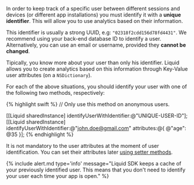 
In order to keep track of a specific user between different sessions and devices (or different app installations) you must identify it with a **unique identifier**. This will allow you to use analytics based on their information.

This identifier is usually a strong UUID, e.g: `"02318f2cdd156d78fd4431"`. We recommend using your back-end database ID to identify a user. Alternatively, you can use an email or username, provided they **cannot be changed**.

Tipically, you know more about your user than only his identifier. Liquid allows you to create analytics based on this information through Key-Value user attributes (on a `NSDictionary`).

For each of the above situations, you should identify your user with one of the following two methods, respectively:

{% highlight swift %}
// Only use this method on anonymous users.

[[Liquid sharedInstance] identifyUserWithIdentifier:@"UNIQUE-USER-ID"];
[[Liquid sharedInstance] identifyUserWithIdentifier:@"john.doe@gmail.com" attributes:@{ @"age": @35 }];
{% endhighlight %}

It is not mandatory to the user attributes at the moment of user identification. You can set their attributes later [using setter methods](#user-attributes).

{% include alert.md type='info' message="Liquid SDK keeps a cache of your previously identified user. This means that you don't need to identify your user each time your app is open." %}
